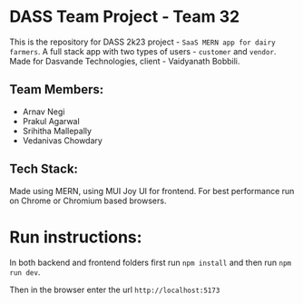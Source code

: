 # DASS Team Project - Team 32

This is the repository for DASS 2k23 project - `SaaS MERN app for dairy farmers`. A full stack
app with two types of users - `customer` and `vendor`. Made for Dasvande Technologies, 
client - Vaidyanath Bobbili.

## Team Members:
- Arnav Negi
- Prakul Agarwal
- Srihitha Mallepally
- Vedanivas Chowdary

## Tech Stack:
Made using MERN, using MUI Joy UI for frontend. For best performance run on Chrome or
Chromium based browsers.

# Run instructions:

In both backend and frontend folders first run `npm install` and then run `npm run dev`.

Then in the browser enter the url `http://localhost:5173`
